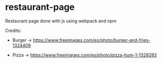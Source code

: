 # restaurant-page
Restaurant page done with js using webpack and npm

Credits:
- Burger -> https://www.freeimages.com/es/photo/burger-and-fries-1324409

- Pizza -> https://www.freeimages.com/es/photo/pizza-hum-1-1329283 